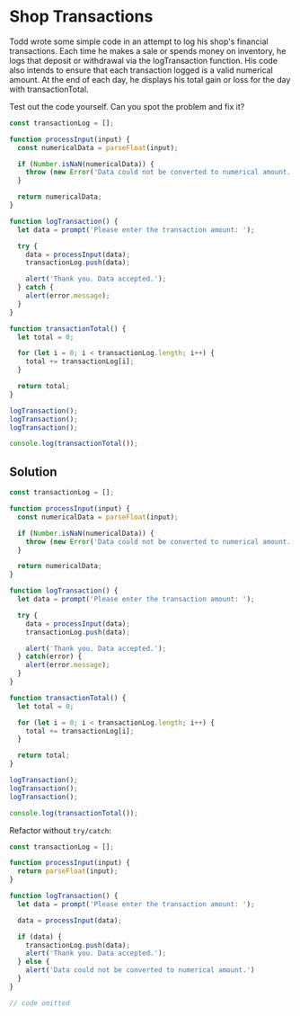 # Shop Transactions
Todd wrote some simple code in an attempt to log his shop's financial transactions. Each time he makes a sale or spends money on inventory, he logs that deposit or withdrawal via the logTransaction function. His code also intends to ensure that each transaction logged is a valid numerical amount. At the end of each day, he displays his total gain or loss for the day with transactionTotal.

Test out the code yourself. Can you spot the problem and fix it?
```js
const transactionLog = [];

function processInput(input) {
  const numericalData = parseFloat(input);

  if (Number.isNaN(numericalData)) {
    throw (new Error('Data could not be converted to numerical amount.'));
  }

  return numericalData;
}

function logTransaction() {
  let data = prompt('Please enter the transaction amount: ');

  try {
    data = processInput(data);
    transactionLog.push(data);

    alert('Thank you. Data accepted.');
  } catch {
    alert(error.message);
  }
}

function transactionTotal() {
  let total = 0;

  for (let i = 0; i < transactionLog.length; i++) {
    total += transactionLog[i];
  }

  return total;
}

logTransaction();
logTransaction();
logTransaction();

console.log(transactionTotal());
```

## Solution
```js
const transactionLog = [];

function processInput(input) {
  const numericalData = parseFloat(input);

  if (Number.isNaN(numericalData)) {
    throw (new Error('Data could not be converted to numerical amount.'));
  }

  return numericalData;
}

function logTransaction() {
  let data = prompt('Please enter the transaction amount: ');

  try {
    data = processInput(data);
    transactionLog.push(data);

    alert('Thank you. Data accepted.');
  } catch(error) {
    alert(error.message);
  }
}

function transactionTotal() {
  let total = 0;

  for (let i = 0; i < transactionLog.length; i++) {
    total += transactionLog[i];
  }

  return total;
}

logTransaction();
logTransaction();
logTransaction();

console.log(transactionTotal());
```

Refactor without `try/catch`:
```js
const transactionLog = [];

function processInput(input) {
  return parseFloat(input);
}

function logTransaction() {
  let data = prompt('Please enter the transaction amount: ');

  data = processInput(data);

  if (data) {
    transactionLog.push(data);
    alert('Thank you. Data accepted.');
  } else {
    alert('Data could not be converted to numerical amount.')
  }
}

// code omitted
```